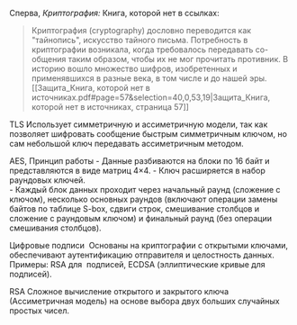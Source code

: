 Сперва, *Криптография:* 
Книга, которой нет в ссылках:
> Криптография (cryptography) дословно переводится как "тайнопись", искусство тайного письма. Потребность в криптографии возникала, когда требовалось передавать со- общения таким образом, чтобы их не мог прочитать противник. В историю вошло множество шифров, изобретенных и применявшихся в разные века, в том числе и до нашей эры.
[[Защита_Книга, которой нет в источниках.pdf#page=57&selection=40,0,53,19|Защита_Книга, которой нет в источниках, страница 57]]

TLS Использует симметричную и ассиметричную модели, так как позволяет шифровать сообщение быстрым симметричным ключом, но сам небольшой ключ передавать ассиметричным методом.

AES, Принцип работы
	- Данные разбиваются на блоки по 16 байт и представляются в виде матриц 4×4.
	- Ключ расширяется в набор раундовых ключей.  
	- Каждый блок данных проходит через начальный раунд (сложение с ключом), несколько основных раундов (включают операции замены байтов по таблице S-box, сдвиги строк, смешивание столбцов и сложение с раундовым ключом) и финальный раунд (без операции смешивания столбцов).

Цифровые подписи
	 Основаны на криптографии с открытыми ключами, обеспечивают аутентификацию отправителя и целостность данных. Примеры: RSA для  подписей, ECDSA (эллиптические кривые для подписей).

RSA
	Сложное вычисление открытого и закрытого ключа (Ассиметричная модель) на основе выбора двух больших случайных простых чисел.